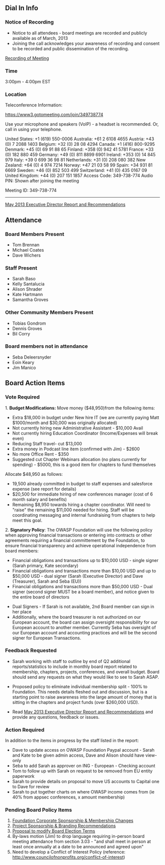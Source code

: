 ## Dial In Info

### Notice of Recording

  - Notice to all attendees - board meetings are recorded and publicly
    available as of March, 2013
  - Joining the call acknowledges your awareness of recording and
    consent to be recorded and public dissemination of the recording.

[Recording of
Meeting](https://6e97685ba58960d513fd-9a5cad5a20e11694f60874cbf25347e2.ssl.cf2.rackcdn.com/2013-05-31_Executive_Director_Report_to_Board.wmv)

### Time

3:00pm - 4:00pm EST

### Location

Teleconference Information:

<https://www3.gotomeeting.com/join/349738774>

Use your microphone and speakers (VoIP) - a headset is recommended. Or,
call in using your telephone.

United States: +1 (619) 550-0006
Australia: +61 2 6108 4655
Austria: +43 (0) 7 2088 1403
Belgium: +32 (0) 28 08 4294
Canada: +1 (416) 800-9295
Denmark: +45 (0) 69 91 88 65
Finland: +358 (0) 942 41 5781
France: +33 (0) 182 880 459
Germany: +49 (0) 811 8899 6901
Ireland: +353 (0) 14 845 979
Italy: +39 0 699 36 98 81
Netherlands: +31 (0) 208 080 382
New Zealand: +64 (0) 4 974 7214
Norway: +47 21 03 58 99
Spain: +34 931 81 6669
Sweden: +46 (0) 852 503 499
Switzerland: +41 (0) 435 0167 09
United Kingdom: +44 (0) 207 151 1857
Access Code: 349-738-774
Audio PIN: Shown after joining the meeting

Meeting ID: 349-738-774

-----

[May 2013 Executive Director Report and
Recommendations](https://docs.google.com/a/owasp.org/document/d/1wBmgSFkwS8d3r2xMjqlIMlu2Nf4lLdMeC5QLM6g42zw/edit)

## Attendance

### Board Members Present

  - Tom Brennan
  - Michael Coates
  - Dave Wichers

### Staff Present

  - Sarah Baso
  - Kelly Santalucia
  - Alison Shrader
  - Kate Hartmann
  - Samantha Groves

### Other Community Members Present

  - Tobias Gondrom
  - Dennis Groves
  - Bil Corry

### Board members not in attendance

  - Seba Deleersnyder
  - Eoin Keary
  - Jim Manico

## Board Action Items

### Vote Required

1\. **Budget Modifications:**
Move money ($48,950)from the following items:

  - Extra $18,000 in budget under New hire IT (we are currently paying
    Matt $1000/month and $30,000 was originally allocated)
  - Not currently hiring new Administrative Assistant - $10,000 Avail
  - Not currently hiring Education Coordinator (Income/Expenses will
    break even)
  - Reducing Staff travel- cut $13,000
  - Extra money in Podcast line item (confirmed with Jim) - $2600
  - No more Office Rent - $350
  - Suggested cut Chapter Webinars allocation (no plans currently for
    spending) - $5000, this is a good item for chapters to fund
    themselves

Allocate $48,950 as follows:

  - 19,500 already committed in budget to staff expenses and salesforce
    expense (see report for details)
  - $20,500 for immediate hiring of new conferences manager (cost of 6
    month salary and benefits)
  - Remaining $8,950 towards hiring a chapter coordinator. Will need to
    "raise" the remaining $11,000 needed for hiring. Staff will be
    coordinating messaging and internal fundraising from chapters to
    help meet this goal.

2\. **Signatory Policy**: The OWASP Foundation will use the following
policy when approving financial transactions or entering into contracts
or other agreements requiring a financial committement by the
Foundation, to ensure financial transparency and achieve operational
independence from board members:

  - Financial obligations and transactions up to $10,000 USD - single
    signer (Sarah primary, Kate secondary)
  - Financial obligations and transactions more than $10,00 USD and up
    to $50,000 USD - dual signer (Sarah (Executive Director) and Dave
    (Treasurer), Sarah and Seba (EU))
  - Financial obligations and transactions more than $50,000 USD - Dual
    signer (second signer MUST be a board member), and notice given to
    the entire board of directors

<!-- end list -->

  - Dual Signers - If Sarah is not available, 2nd Board member can sign
    in her place
  - Additionally, where the board treasurer is not authorized on our
    European account, the board can assign oversight responsibility for
    our European account to another member. Currently Seba has oversight
    of our European account and accounting practices and will be the
    second signer for European Transactions.

### Feedback Requested

  - Sarah working with staff to outline by end of Q2 additional
    reports/statistics to include in monthly board report related to
    membership, chapters, projects, conferences, and overall budget.
    Board should send any requests on what they would like to see to
    Sarah ASAP.

<!-- end list -->

  - Proposed policy to eliminate individual membership split - 100% to
    Foundation. This needs details fleshed out and discussion, but is a
    starting point to raise awareness into the large amount of money
    that is sitting in the chapters and project funds (over $260,000
    USD).

<!-- end list -->

  - Read [May 2013 Executive Director Report and
    Recommendations](https://docs.google.com/a/owasp.org/document/d/1wBmgSFkwS8d3r2xMjqlIMlu2Nf4lLdMeC5QLM6g42zw/edit)
    and provide any questions, feedback or issues.

### Action Required

In addition to the items in progress by the staff listed in the report:

  - Dave to update access on OWASP Foundation Paypal account - Sarah and
    Kate to be given admin access, Dave and Alison should have view-only
  - Seba to add Sarah as approver on ING - European - Checking account
  - Tom to follow up with Sarah on request to be removed from EU entity
    paperwork
  - Sarah to provide details on proposal to move US accounts to Capital
    one to Dave for review
  - Sarah to put together charts on where OWASP income comes from (ie
    40% from appsec conferences, x amount membership)

### Pending Board Policy Items

1.  [Foundation Corporate Sponsorship & Membership
    Changes](https://drive.google.com/a/owasp.org/folderview?id=0BxSfMVkfLvslVXdvUFV3NkxucWc&usp=sharing#)
2.  [Project Sponsorship & Branding
    Recommendations](https://drive.google.com/a/owasp.org/folderview?id=0BxSfMVkfLvslVXdvUFV3NkxucWc&usp=sharing#)
3.  [Proposal to modify Board Election
    Terms](https://drive.google.com/a/owasp.org/folderview?id=0BxSfMVkfLvslVXdvUFV3NkxucWc&usp=sharing#)
4.  By-laws motion (Jim) to drop language requiring in-person board
    meeting attendance from section 3.03 - "and shall meet in person at
    least once annually at a date to be announced and agreed upon"
5.  Need to develop a Conflict of Interest Policy (reference:
    <http://www.councilofnonprofits.org/conflict-of-interest>)